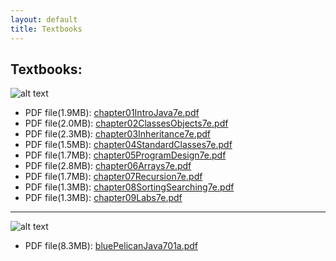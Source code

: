 ```yaml
---
layout: default
title: Textbooks
---
```

## Textbooks:

![alt text](/apcompsci3/images/bapcsBanner.png "BAPCS Book")

+ PDF file(1.9MB): [chapter01IntroJava7e.pdf](/apcompsci3/assets/chapter01IntroJava7e.pdf)
+ PDF file(2.0MB): [chapter02ClassesObjects7e.pdf](/apcompsci3/assets/chapter02ClassesObjects7e.pdf)
+ PDF file(2.3MB): [chapter03Inheritance7e.pdf](/apcompsci3/assets/chapter03Inheritance7e.pdf)
+ PDF file(1.5MB): [chapter04StandardClasses7e.pdf](/apcompsci3/assets/chapter04StandardClasses7e.pdf)
+ PDF file(1.7MB): [chapter05ProgramDesign7e.pdf](/apcompsci3/assets/chapter05ProgramDesign7e.pdf)
+ PDF file(2.8MB): [chapter06Arrays7e.pdf](/apcompsci3/assets/chapter06Arrays7e.pdf)
+ PDF file(1.7MB): [chapter07Recursion7e.pdf](/apcompsci3/assets/chapter07Recursion7e.pdf)
+ PDF file(1.3MB): [chapter08SortingSearching7e.pdf](/apcompsci3/assets/chapter08SortingSearching7e.pdf)
+ PDF file(1.3MB): [chapter09Labs7e.pdf](/apcompsci3/assets/chapter09Labs7e.pdf)

---

![alt text](/apcompsci3/images/bpjBanner.png "BPJ Book")

+ PDF file(8.3MB): [bluePelicanJava701a.pdf](/apcompsci3/assets/bluePelicanJava701a.pdf)


